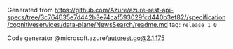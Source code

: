 Generated from https://github.com/Azure/azure-rest-api-specs/tree/3c764635e7d442b3e74caf593029fcd440b3ef82//specification/cognitiveservices/data-plane/NewsSearch/readme.md tag: `release_1_0`

Code generator @microsoft.azure/autorest.go@2.1.175


